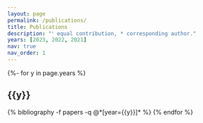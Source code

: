 ```yaml
---
layout: page
permalink: /publications/
title: Publications
description: "ᐪ equal contribution, * corresponding author."
years: [2023, 2022, 2021]
nav: true
nav_order: 1
---
```

<!-- publications in reversed chronological order -->
<div class="publications">

{%- for y in page.years %}
  <h2 class="year">{{y}}</h2>
  {% bibliography -f papers -q @*[year={{y}}]* %}
{% endfor %}

</div>



<!-- publications by categories in reversed chronological order -->
<!--ref: https://github.com/yikang-li/yikang-li.github.io  -->

